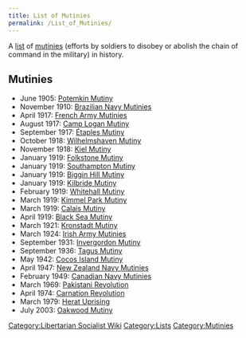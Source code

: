 ```yaml
---
title: List of Mutinies
permalink: /List_of_Mutinies/
---
```


A [list](List_of_Lists.md "wikilink") of [mutinies](Mutiny.md "wikilink")
(efforts by soldiers to disobey or abolish the chain of command in the
military) in history.

## Mutinies

- June 1905: [Potemkin Mutiny](Potemkin_Mutiny_(1905).md "wikilink")
- November 1910: [Brazilian Navy
  Mutinies](Revolt_of_the_Lash_(1910).md "wikilink")
- April 1917: [French Army
  Mutinies](French_Army_Mutinies_(1917).md "wikilink")
- August 1917: [Camp Logan Mutiny](Camp_Logan_Mutiny.md "wikilink")
- September 1917: [Étaples Mutiny](Étaples_Mutiny_(1917).md "wikilink")
- October 1918: [Wilhelmshaven
  Mutiny](Wilhelmshaven_Mutiny_(1918).md "wikilink")
- November 1918: [Kiel Mutiny](Kiel_Mutiny_(1918).md "wikilink")
- January 1919: [Folkstone Mutiny](Folkstone_Mutiny_(1919).md "wikilink")
- January 1919: [Southampton
  Mutiny](Southampton_Mutiny_(1919).md "wikilink")
- January 1919: [Biggin Hill
  Mutiny](Biggin_Hill_Mutiny_(1919).md "wikilink")
- January 1919: [Kilbride Mutiny](Kilbride_Mutiny_(1919).md "wikilink")
- February 1919: [Whitehall Mutiny](Whitehall_Mutiny_(1919).md "wikilink")
- March 1919: [Kimmel Park Mutiny](Kimmel_Park_Mutiny_(1919).md "wikilink")
- March 1919: [Calais Mutiny](Calais_Mutiny_(1919).md "wikilink")
- April 1919: [Black Sea Mutiny](Black_Sea_Mutiny_(1919).md "wikilink")
- March 1921: [Kronstadt Mutiny](Kronstadt_Rebellion.md "wikilink")
- March 1924: [Irish Army
  Mutinies](Irish_Army_Mutinies_(1924).md "wikilink")
- September 1931: [Invergordon
  Mutiny](Invergordon_Mutiny_(1931).md "wikilink")
- September 1936: [Tagus Mutiny](Tagus_Mutiny_(1936).md "wikilink")
- May 1942: [Cocos Island Mutiny](Cocos_Island_Mutiny_(1942).md "wikilink")
- April 1947: [New Zealand Navy
  Mutinies](New_Zealand_Navy_Mutinies_(1947).md "wikilink")
- February 1949: [Canadian Navy
  Mutinies](Canadian_Navy_Mutinies_(1949).md "wikilink")
- March 1969: [Pakistani Revolution](Pakistani_Revolution.md "wikilink")
- April 1974: [Carnation Revolution](Carnation_Revolution.md "wikilink")
- March 1979: [Herat Uprising](Herat_Uprising_(1979).md "wikilink")
- July 2003: [Oakwood Mutiny](Oakwood_Mutiny_(2003).md "wikilink")

[Category:Libertarian Socialist
Wiki](Category:Libertarian_Socialist_Wiki.md "wikilink")
[Category:Lists](Category:Lists.md "wikilink")
[Category:Mutinies](Category:Mutinies.md "wikilink")